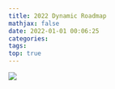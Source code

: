 ```yaml
---
title: 2022 Dynamic Roadmap
mathjax: false
date: 2022-01-01 00:06:25
categories:
tags:
top: true
---
```


<img src="https://zhongmingmao-1253868755.cos.ap-guangzhou.myqcloud.com/2022.svg">

<!-- more -->

<!-- {% pullquote mindmap mindmap-md %}
- Infrastructure - Roadmap
    - Observability@2021
        - Logs
        - Traces
        - Metrics
    - Cloud Native
        - Kubernetes@2022
    - Microservices@2022
    - Algorithm
        - Common Algorithm
        - Distributed Protocol
{% endpullquote %} -->
